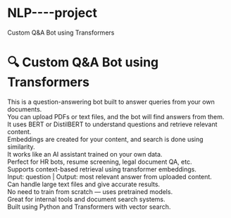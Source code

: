 # NLP----project
Custom Q&amp;A Bot using Transformers

# 🔍 Custom Q&A Bot using Transformers

This is a question-answering bot built to answer queries from your own documents.  
You can upload PDFs or text files, and the bot will find answers from them.  
It uses BERT or DistilBERT to understand questions and retrieve relevant content.  
Embeddings are created for your content, and search is done using similarity.  
It works like an AI assistant trained on your own data.  
Perfect for HR bots, resume screening, legal document QA, etc.  
Supports context-based retrieval using transformer embeddings.  
Input: question | Output: most relevant answer from uploaded content.  
Can handle large text files and give accurate results.  
No need to train from scratch — uses pretrained models.  
Great for internal tools and document search systems.  
Built using Python and Transformers with vector search.


